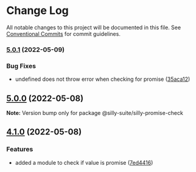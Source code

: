 # Change Log

All notable changes to this project will be documented in this file.
See [Conventional Commits](https://conventionalcommits.org) for commit guidelines.

### [5.0.1](https://github.com/jcprice12/silly-suite/compare/v5.0.0...v5.0.1) (2022-05-09)


### Bug Fixes

* undefined does not throw error when checking for promise ([35aca12](https://github.com/jcprice12/silly-suite/commit/35aca12f9b044e1a2b4d436cf05089b7ec21b104))



## [5.0.0](https://github.com/jcprice12/silly-suite/compare/v4.1.1...v5.0.0) (2022-05-08)

**Note:** Version bump only for package @silly-suite/silly-promise-check





## [4.1.0](https://github.com/jcprice12/silly-suite/compare/v4.0.0...v4.1.0) (2022-05-08)


### Features

* added a module to check if value is promise ([7ed4416](https://github.com/jcprice12/silly-suite/commit/7ed44160b161f82d2099741ffab7b4e6482608d0))
